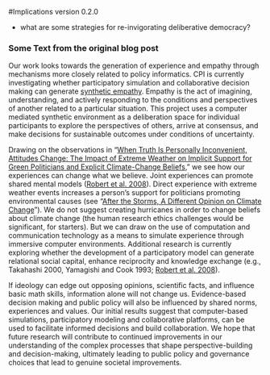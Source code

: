 #Implications
version 0.2.0

- what are some strategies for re-invigorating deliberative democracy?

### Some Text from the original blog post
Our work looks towards the generation of experience and empathy through mechanisms more closely related to policy informatics. CPI is currently investigating whether participatory simulation and collaborative decision making can generate [synthetic empathy][22]. Empathy is the act of imagining, understanding, and actively responding to the conditions and perspectives of another related to a particular situation. This project uses a computer mediated synthetic environment as a deliberation space for individual participants to explore the perspectives of others, arrive at consensus, and make decisions for sustainable outcomes under conditions of uncertainty.

Drawing on the observations in “[When Truth Is Personally Inconvenient, Attitudes Change: The Impact of Extreme Weather on Implicit Support for Green Politicians and Explicit Climate-Change Beliefs][23],” we see how our experiences can change what we believe. Joint experiences can promote shared mental models ([Robert et al. 2008][23]). Direct experience with extreme weather events increases a person’s support for politicians promoting environmental causes (see “[After the Storms, A Different Opinion on Climate Change][24]”). We do not suggest creating hurricanes in order to change beliefs about climate change (the human research ethics challenges would be significant, for starters). But we can draw on the use of computation and communication technology as a means to simulate experience through immersive computer environments. Additional research is currently exploring whether the development of a participatory model can generate relational social capital, enhance reciprocity and knowledge exchange (e.g., Takahashi 2000, Yamagishi and Cook 1993; [Robert et al. 2008][23]).

If ideology can edge out opposing opinions, scientific facts, and influence basic math skills, information alone will not change us. Evidence-based decision making and public policy will also be influenced by shared norms, experiences and values. Our initial results suggest that computer-based simulations, participatory modeling and collaborative platforms, can be used to facilitate informed decisions and build collaboration. We hope that future research will contribute to continued improvements in our understanding of the complex processes that shape perspective-building and decision-making, ultimately leading to public policy and governance choices that lead to genuine societal improvements.

   [22]: https://cpi.asu.edu/project/synthetic-empathy
   [23]: http://pss.sagepub.com/content/early/2013/09/19/0956797613492775.abstract
   [24]: http://www.psychologicalscience.org/index.php/news/releases/after-the-storms-a-different-opinion-on-climate-change.html
  
